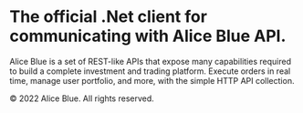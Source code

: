 <h1>The official .Net client for communicating with Alice Blue API.</h1>

Alice Blue is a set of REST-like APIs that expose many capabilities required to build a complete investment and trading platform. Execute orders in real time, manage user portfolio, and more, with the simple HTTP API collection.

© 2022 Alice Blue. All rights reserved.
